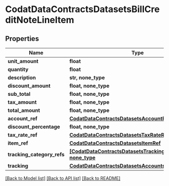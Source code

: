 # CodatDataContractsDatasetsBillCreditNoteLineItem


## Properties
Name | Type | Description | Notes
------------ | ------------- | ------------- | -------------
**unit_amount** | **float** |  | 
**quantity** | **float** |  | 
**description** | **str, none_type** |  | [optional] 
**discount_amount** | **float, none_type** |  | [optional] 
**sub_total** | **float, none_type** |  | [optional] 
**tax_amount** | **float, none_type** |  | [optional] 
**total_amount** | **float, none_type** |  | [optional] 
**account_ref** | [**CodatDataContractsDatasetsAccountRef**](CodatDataContractsDatasetsAccountRef.md) |  | [optional] 
**discount_percentage** | **float, none_type** |  | [optional] 
**tax_rate_ref** | [**CodatDataContractsDatasetsTaxRateRef**](CodatDataContractsDatasetsTaxRateRef.md) |  | [optional] 
**item_ref** | [**CodatDataContractsDatasetsItemRef**](CodatDataContractsDatasetsItemRef.md) |  | [optional] 
**tracking_category_refs** | [**[CodatDataContractsDatasetsTrackingCategoryRef], none_type**](CodatDataContractsDatasetsTrackingCategoryRef.md) |  | [optional] 
**tracking** | [**CodatDataContractsDatasetsAccountsPayableTracking**](CodatDataContractsDatasetsAccountsPayableTracking.md) |  | [optional] 

[[Back to Model list]](../README.md#documentation-for-models) [[Back to API list]](../README.md#documentation-for-api-endpoints) [[Back to README]](../README.md)


